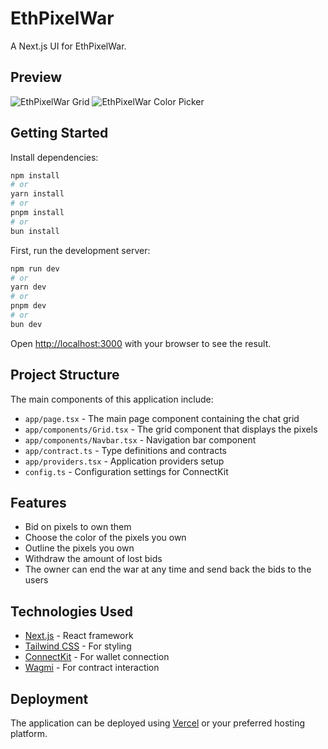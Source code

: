 # EthPixelWar

A Next.js UI for EthPixelWar.

## Preview

![EthPixelWar Grid](https://github.com/user-attachments/assets/56700452-a496-4ea1-806e-b1a55ce0d1d2)
![EthPixelWar Color Picker](https://github.com/user-attachments/assets/58d3ed44-092e-4b7e-8733-51d81053e53c)


## Getting Started

Install dependencies:
```bash
npm install
# or
yarn install
# or
pnpm install
# or
bun install
```

First, run the development server:

```bash
npm run dev
# or
yarn dev
# or
pnpm dev
# or
bun dev
```

Open [http://localhost:3000](http://localhost:3000) with your browser to see the result.

## Project Structure

The main components of this application include:

- `app/page.tsx` - The main page component containing the chat grid
- `app/components/Grid.tsx` - The grid component that displays the pixels
- `app/components/Navbar.tsx` - Navigation bar component
- `app/contract.ts` - Type definitions and contracts
- `app/providers.tsx` - Application providers setup
- `config.ts` - Configuration settings for ConnectKit

## Features

- Bid on pixels to own them
- Choose the color of the pixels you own
- Outline the pixels you own
- Withdraw the amount of lost bids 
- The owner can end the war at any time and send back the bids to the users

## Technologies Used

- [Next.js](https://nextjs.org/) - React framework
- [Tailwind CSS](https://tailwindcss.com/) - For styling
- [ConnectKit](https://connectkit.com/) - For wallet connection
- [Wagmi](https://wagmi.sh/) - For contract interaction

## Deployment

The application can be deployed using [Vercel](https://vercel.com) or your preferred hosting platform.
